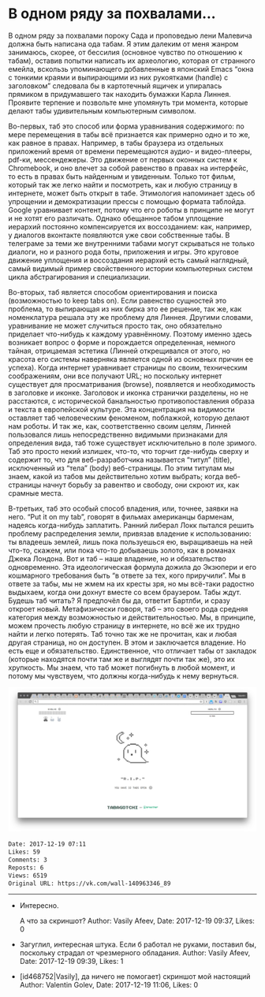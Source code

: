# В одном ряду за похвалами...

В одном ряду за похвалами пороку Сада и проповедью лени Малевича должна быть написана ода табам. Я этим далеким от меня жанром занимаюсь, скорее, от бессилия (основное чувство по отношению к табам), оставив попытки написать их археологию, которая от странного емейла, вскользь упоминающего добавленные в японский Emacs “окна с тонкими краями и выпирающими из них рукоятками (handle) с заголовком” следовала бы в картотечный ящичек и упиралась прямиком в придумавшего так находить бумажки Карла Линнея. Проявите терпение и позвольте мне упомянуть три момента, которые делают табы удивительным компьютерным символом.

Во-первых, таб это способ или форма уравнивания содержимого: по мере перемещения в табы всё признается как примерно одно и то же, как равное в правах. Например, в табы браузера из отдельных приложений время от времени перемещаются аудио- и видео-плееры, pdf-ки, мессендежеры. Это движение от первых оконных систем к Chromebook, и оно влечет за собой равенство в правах на интерфейс, то есть в правах быть найденным и увиденным. Только тот фильм, который так же легко найти и посмотреть, как и любую страницу в интернете, может быть открыт в табе. Этимология напоминает здесь об упрощении и демократизации прессы с помощью формата таблойда. Google уравнивает контент, потому что его роботы в принципе не могут и не хотят его различать. Однако обещанное табом уплощение иерархий постоянно компенсируется их воссозданием: как, например, у диалогов вконтакте появляются уже свои собственные табы. В телеграме за теми же внутренними табами могут скрываться не только диалоги, но и разного рода боты, приложения и игры. Это круговое движение уплощения и воссоздания иерархий есть самый наглядный, самый видимый пример свойственного истории компьютерных систем цикла абстрагирования и специализации.

Во-вторых, таб является способом ориентирования и поиска (возможностью to keep tabs on). Если равенство сущностей это проблема, то выпирающая из них бирка это ее решение, так же, как номенклатура решала эту же проблему для Линнея. Другими словами, уравнивание не может случиться просто так, оно обязательно приделает что-нибудь к каждому уравнённому. Поэтому именно здесь возникает вопрос о форме и порождается определенная, немного тайная, отрицаемая эстетика (Линней открещивался от этого, но красота его системы наверняка является одной из основных причин ее успеха). Когда интернет уравнивает страницы по своим, техническим соображениям, они все получают URL; но поскольку интернет существует для просматривания (browse), появляется и необходимость в заголовке и иконке. Заголовок и иконка странички разделены, но не расстаются, с исторической банальностью противопоставления образа и текста в европейской культуре. Эта концентрация на видимости оставляет таб человеческим феноменом, поблажкой, которую делают нам роботы. И так же, как, соответственно своим целям, Линней пользовался лишь непосредственно видимыми признаками для определения вида, таб тоже существует исключительно в поле зримого. Таб это просто некий излишек, что-то, что торчит где-нибудь сверху и содержит то, что для веб-разработчика называется “титул” (title), исключенный из “тела” (body) веб-страницы. По этим титулам мы знаем, какой из табов мы действительно хотим выбрать; когда веб-страницы начнут борьбу за равентво и свободу, они скроют их, как срамные места.

В-третьих, таб это особый способ владения, или, точнее, заявки на него. “Put it on my tab”, говорят в фильмах американцы барменам, надеясь когда-нибудь заплатить. Ранний либерал Локк пытался решить проблему распределения земли, привязав владение к использованию: ты владеешь землей, лишь пока пользуешься ею, выращиваешь на ней что-то, скажем, или пока что-то добываешь золото, как в романах Джека Лондона. Вот и таб – наше владение, но и обязательство одновременно. Эта идеологическая формула дожила до Экзюпери и его кошмарного требования быть “в ответе за тех, кого приручили”. Мы в ответе за табы, мы не жмем на их кресты зря, но мы всё-таки радостно выдыхаем, когда они дохнут вместе со всем браузером. Табы ждут. Будешь таб читать? Я предпочёл бы да, ответит Бартлби, и сразу откроет новый. Метафизически говоря, таб – это своего рода средняя категория между возможностью и действительностью. Мы, в принципе, можем прочесть любую страницу в интернете, но всё же их трудно найти и легко потерять. Таб точно так же не прочитан, как и любая другая страница, но он доступен. В этом и заключается владение. Но есть еще и обязательство. Единственное, что отличает табы от закладок (которые находятся почти там же и выглядят почти так же), это их хрупкость. Мы знаем, что таб может погибнуть в любой момент, и потому мы чувствуем, что должны когда-нибудь к нему вернуться.

![](attachments/456239064.jpg)

    Date: 2017-12-19 07:11
    Likes: 59
    Comments: 3
    Reposts: 6
    Views: 6519
    Original URL: https://vk.com/wall-140963346_89



--------------------

  * Интересно. 
    
    А что за скриншот?
    Author: Vasily Afeev, Date: 2017-12-19 09:37, Likes: 0


  * Загуглил, интересная штука. Если б работал не руками, поставил бы, поскольку страдал от чрезмерного обладания.
    Author: Vasily Afeev, Date: 2017-12-19 09:39, Likes: 1


  * [id468752|Vasily], да ничего не помогает) скриншот мой настоящий
    Author: Valentin Golev, Date: 2017-12-19 11:06, Likes: 0

